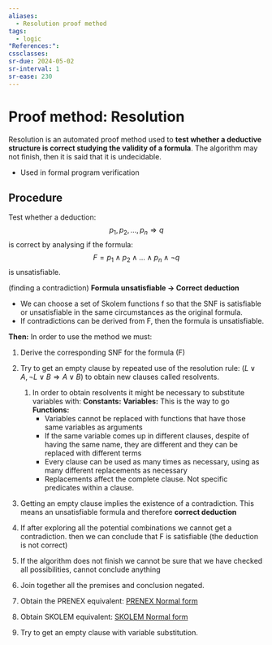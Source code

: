 ```yaml
---
aliases:
  - Resolution proof method
tags:
  - logic
"References:": 
cssclasses: 
sr-due: 2024-05-02
sr-interval: 1
sr-ease: 230
---
```

# Proof method: Resolution

Resolution is an automated proof method used to **test whether a deductive structure is correct studying the validity of a formula**. The algorithm may not finish, then it is said that it is undecidable.
+ Used in formal program verification

## Procedure
Test whether a deduction: 
$$
p_1,p_2,...,p_n \Rightarrow q
$$
is correct by analysing if the formula: 
$$
F = p_1 \land p_2\land ...\land p_n\land \lnot q
$$
is unsatisfiable. 

(finding a contradiction)
**Formula unsatisfiable $\rightarrow$ Correct deduction**

+ We can choose a set of Skolem functions f so that the SNF is satisfiable or unsatisfiable in the same circumstances as the original formula. 
+ If contradictions can be derived from F, then the formula is unsatisfiable. 

**Then:** In order to use the method we must: 
1. Derive the corresponding SNF for the formula (F)
2. Try to get an empty clause by repeated use of the resolution rule: $(L\lor A, \lnot L\lor B \Rightarrow A\lor B)$ to obtain new clauses called resolvents. 
	1. In order to obtain resolvents it might be necessary to substitute variables with: 
		**Constants:**
		**Variables:** This is the way to go
		**Functions:**
		+ Variables cannot be replaced with functions that have those same variables as arguments
		+ If the same variable comes up in different clauses, despite of having the same name, they are different and they can be replaced with different terms
		+ Every clause can be used as many times as necessary, using as many different replacements as necessary
		+ Replacements affect the complete clause. Not specific predicates within a clause.

3. Getting an empty clause implies the existence of a contradiction. This means an unsatisfiable formula and therefore **correct deduction**
4. If after exploring all the potential combinations we cannot get a contradiction. then we can conclude that F is satisfiable (the deduction is not correct)
5. If the algorithm does not finish we cannot be sure that we have checked all possibilities, cannot conclude anything

1. Join together all the premises and conclusion negated.
2. Obtain the PRENEX equivalent: [PRENEX Normal form](20240501%20-%20161016%20-%20PRENEX%20Normal%20form.md)
3. Obtain SKOLEM equivalent: [SKOLEM Normal form](20240501%20-%20165252%20-%20SKOLEM%20Normal%20Form.md)
4. Try to get an empty clause with variable substitution.
